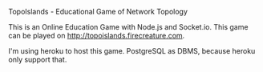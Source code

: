 TopoIslands - Educational Game of Network Topology

This is an Online Education Game with Node.js and Socket.io. This game can be played on http://topoislands.firecreature.com.

I'm using heroku to host this game. PostgreSQL as DBMS, because heroku only support that.

